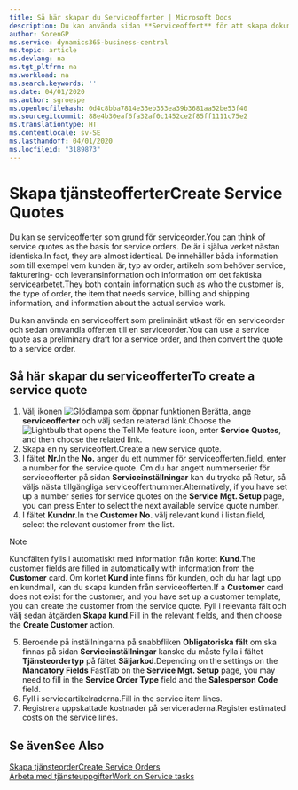 ```yaml
---
title: Så här skapar du Serviceofferter | Microsoft Docs
description: Du kan använda sidan **Serviceoffert** för att skapa dokument där du anger information om service, som reparation och underhåll, på serviceartiklar efter kundkrav. Du kan använda en serviceoffert som preliminärt utkast för en serviceorder och sedan omvandla offerten till en serviceorder.
author: SorenGP
ms.service: dynamics365-business-central
ms.topic: article
ms.devlang: na
ms.tgt_pltfrm: na
ms.workload: na
ms.search.keywords: ''
ms.date: 04/01/2020
ms.author: sgroespe
ms.openlocfilehash: 0d4c8bba7814e33eb353ea39b3681aa52be53f40
ms.sourcegitcommit: 88e4b30eaf6fa32af0c1452ce2f85ff1111c75e2
ms.translationtype: HT
ms.contentlocale: sv-SE
ms.lasthandoff: 04/01/2020
ms.locfileid: "3189873"
---
```

# <a name="create-service-quotes"></a><span data-ttu-id="e1bed-104">Skapa tjänsteofferter</span><span class="sxs-lookup"><span data-stu-id="e1bed-104">Create Service Quotes</span></span>
<span data-ttu-id="e1bed-105">Du kan se serviceofferter som grund för serviceorder.</span><span class="sxs-lookup"><span data-stu-id="e1bed-105">You can think of service quotes as the basis for service orders.</span></span> <span data-ttu-id="e1bed-106">De är i själva verket nästan identiska.</span><span class="sxs-lookup"><span data-stu-id="e1bed-106">In fact, they are almost identical.</span></span> <span data-ttu-id="e1bed-107">De innehåller båda information som till exempel vem kunden är, typ av order, artikeln som behöver service, fakturering- och leveransinformation och information om det faktiska servicearbetet.</span><span class="sxs-lookup"><span data-stu-id="e1bed-107">They both contain information such as who the customer is, the type of order, the item that needs service, billing and shipping information, and information about the actual service work.</span></span>
 
<span data-ttu-id="e1bed-108">Du kan använda en serviceoffert som preliminärt utkast för en serviceorder och sedan omvandla offerten till en serviceorder.</span><span class="sxs-lookup"><span data-stu-id="e1bed-108">You can use a service quote as a preliminary draft for a service order, and then convert the quote to a service order.</span></span>  
  
## <a name="to-create-a-service-quote"></a><span data-ttu-id="e1bed-109">Så här skapar du serviceofferter</span><span class="sxs-lookup"><span data-stu-id="e1bed-109">To create a service quote</span></span>  
1. <span data-ttu-id="e1bed-110">Välj ikonen ![Glödlampa som öppnar funktionen Berätta](media/ui-search/search_small.png "Berätta vad du vill göra"), ange **serviceofferter** och välj sedan relaterad länk.</span><span class="sxs-lookup"><span data-stu-id="e1bed-110">Choose the ![Lightbulb that opens the Tell Me feature](media/ui-search/search_small.png "Tell me what you want to do") icon, enter **Service Quotes**, and then choose the related link.</span></span>  
2. <span data-ttu-id="e1bed-111">Skapa en ny serviceoffert.</span><span class="sxs-lookup"><span data-stu-id="e1bed-111">Create a new service quote.</span></span>  
3. <span data-ttu-id="e1bed-112">I fältet **Nr.**</span><span class="sxs-lookup"><span data-stu-id="e1bed-112">In the **No.**</span></span> <span data-ttu-id="e1bed-113">anger du ett nummer för serviceofferten.</span><span class="sxs-lookup"><span data-stu-id="e1bed-113">field, enter a number for the service quote.</span></span> <span data-ttu-id="e1bed-114">Om du har angett nummerserier för serviceofferter på sidan **Serviceinställningar** kan du trycka på Retur, så väljs nästa tillgängliga serviceoffertnummer.</span><span class="sxs-lookup"><span data-stu-id="e1bed-114">Alternatively, if you have set up a number series for service quotes on the **Service Mgt. Setup** page, you can press Enter to select the next available service quote number.</span></span>  
4. <span data-ttu-id="e1bed-115">I fältet **Kundnr.**</span><span class="sxs-lookup"><span data-stu-id="e1bed-115">In the **Customer No.**</span></span>  <span data-ttu-id="e1bed-116">välj relevant kund i listan.</span><span class="sxs-lookup"><span data-stu-id="e1bed-116">field, select the relevant customer from the list.</span></span>  

  > [!Note]  
  >  <span data-ttu-id="e1bed-117">Kundfälten fylls i automatiskt med information från kortet **Kund**.</span><span class="sxs-lookup"><span data-stu-id="e1bed-117">The customer fields are filled in automatically with information from the **Customer** card.</span></span> <span data-ttu-id="e1bed-118">Om kortet **Kund** inte finns för kunden, och du har lagt upp en kundmall, kan du skapa kunden från serviceofferten.</span><span class="sxs-lookup"><span data-stu-id="e1bed-118">If a **Customer** card does not exist for the customer, and you have set up a customer template, you can create the customer from the service quote.</span></span> <span data-ttu-id="e1bed-119">Fyll i relevanta fält och välj sedan åtgärden **Skapa kund**.</span><span class="sxs-lookup"><span data-stu-id="e1bed-119">Fill in the relevant fields, and then choose the **Create Customer** action.</span></span>  
  
5. <span data-ttu-id="e1bed-120">Beroende på inställningarna på snabbfliken **Obligatoriska fält** om ska finnas på sidan **Serviceinställningar** kanske du måste fylla i fältet **Tjänsteordertyp** på fältet **Säljarkod**.</span><span class="sxs-lookup"><span data-stu-id="e1bed-120">Depending on the settings on the **Mandatory Fields** FastTab on the **Service Mgt. Setup** page, you may need to fill in the **Service Order Type** field and the **Salesperson Code** field.</span></span>  
6. <span data-ttu-id="e1bed-121">Fyll i serviceartikelraderna.</span><span class="sxs-lookup"><span data-stu-id="e1bed-121">Fill in the service item lines.</span></span>  
7. <span data-ttu-id="e1bed-122">Registrera uppskattade kostnader på serviceraderna.</span><span class="sxs-lookup"><span data-stu-id="e1bed-122">Register estimated costs on the service lines.</span></span>  
  
## <a name="see-also"></a><span data-ttu-id="e1bed-123">Se även</span><span class="sxs-lookup"><span data-stu-id="e1bed-123">See Also</span></span>  
[<span data-ttu-id="e1bed-124">Skapa tjänsteorder</span><span class="sxs-lookup"><span data-stu-id="e1bed-124">Create Service Orders</span></span>](service-how-to-create-service-orders.md)  
[<span data-ttu-id="e1bed-125">Arbeta med tjänsteuppgifter</span><span class="sxs-lookup"><span data-stu-id="e1bed-125">Work on Service tasks</span></span>](service-how-to-work-on-service-tasks.md)  

 